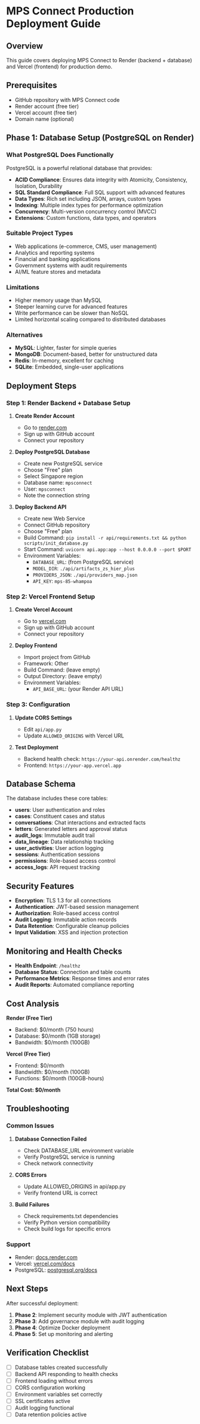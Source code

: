 # MPS Connect Production Deployment Guide

## Overview

This guide covers deploying MPS Connect to Render (backend + database) and Vercel (frontend) for production demo.

## Prerequisites

- GitHub repository with MPS Connect code
- Render account (free tier)
- Vercel account (free tier)
- Domain name (optional)

## Phase 1: Database Setup (PostgreSQL on Render)

### What PostgreSQL Does Functionally

PostgreSQL is a powerful relational database that provides:

- **ACID Compliance**: Ensures data integrity with Atomicity, Consistency, Isolation, Durability
- **SQL Standard Compliance**: Full SQL support with advanced features
- **Data Types**: Rich set including JSON, arrays, custom types
- **Indexing**: Multiple index types for performance optimization
- **Concurrency**: Multi-version concurrency control (MVCC)
- **Extensions**: Custom functions, data types, and operators

### Suitable Project Types

- Web applications (e-commerce, CMS, user management)
- Analytics and reporting systems
- Financial and banking applications
- Government systems with audit requirements
- AI/ML feature stores and metadata

### Limitations

- Higher memory usage than MySQL
- Steeper learning curve for advanced features
- Write performance can be slower than NoSQL
- Limited horizontal scaling compared to distributed databases

### Alternatives

- **MySQL**: Lighter, faster for simple queries
- **MongoDB**: Document-based, better for unstructured data
- **Redis**: In-memory, excellent for caching
- **SQLite**: Embedded, single-user applications

## Deployment Steps

### Step 1: Render Backend + Database Setup

1. **Create Render Account**

   - Go to [render.com](https://render.com)
   - Sign up with GitHub account
   - Connect your repository

2. **Deploy PostgreSQL Database**

   - Create new PostgreSQL service
   - Choose "Free" plan
   - Select Singapore region
   - Database name: `mpsconnect`
   - User: `mpsconnect`
   - Note the connection string

3. **Deploy Backend API**
   - Create new Web Service
   - Connect GitHub repository
   - Choose "Free" plan
   - Build Command: `pip install -r api/requirements.txt && python scripts/init_database.py`
   - Start Command: `uvicorn api.app:app --host 0.0.0.0 --port $PORT`
   - Environment Variables:
     - `DATABASE_URL`: (from PostgreSQL service)
     - `MODEL_DIR`: `./api/artifacts_zs_hier_plus`
     - `PROVIDERS_JSON`: `./api/providers_map.json`
     - `API_KEY`: `mps-85-whampoa`

### Step 2: Vercel Frontend Setup

1. **Create Vercel Account**

   - Go to [vercel.com](https://vercel.com)
   - Sign up with GitHub account
   - Connect your repository

2. **Deploy Frontend**
   - Import project from GitHub
   - Framework: Other
   - Build Command: (leave empty)
   - Output Directory: (leave empty)
   - Environment Variables:
     - `API_BASE_URL`: (your Render API URL)

### Step 3: Configuration

1. **Update CORS Settings**

   - Edit `api/app.py`
   - Update `ALLOWED_ORIGINS` with Vercel URL

2. **Test Deployment**
   - Backend health check: `https://your-api.onrender.com/healthz`
   - Frontend: `https://your-app.vercel.app`

## Database Schema

The database includes these core tables:

- **users**: User authentication and roles
- **cases**: Constituent cases and status
- **conversations**: Chat interactions and extracted facts
- **letters**: Generated letters and approval status
- **audit_logs**: Immutable audit trail
- **data_lineage**: Data relationship tracking
- **user_activities**: User action logging
- **sessions**: Authentication sessions
- **permissions**: Role-based access control
- **access_logs**: API request tracking

## Security Features

- **Encryption**: TLS 1.3 for all connections
- **Authentication**: JWT-based session management
- **Authorization**: Role-based access control
- **Audit Logging**: Immutable action records
- **Data Retention**: Configurable cleanup policies
- **Input Validation**: XSS and injection protection

## Monitoring and Health Checks

- **Health Endpoint**: `/healthz`
- **Database Status**: Connection and table counts
- **Performance Metrics**: Response times and error rates
- **Audit Reports**: Automated compliance reporting

## Cost Analysis

**Render (Free Tier)**

- Backend: $0/month (750 hours)
- Database: $0/month (1GB storage)
- Bandwidth: $0/month (100GB)

**Vercel (Free Tier)**

- Frontend: $0/month
- Bandwidth: $0/month (100GB)
- Functions: $0/month (100GB-hours)

**Total Cost: $0/month**

## Troubleshooting

### Common Issues

1. **Database Connection Failed**

   - Check DATABASE_URL environment variable
   - Verify PostgreSQL service is running
   - Check network connectivity

2. **CORS Errors**

   - Update ALLOWED_ORIGINS in api/app.py
   - Verify frontend URL is correct

3. **Build Failures**
   - Check requirements.txt dependencies
   - Verify Python version compatibility
   - Check build logs for specific errors

### Support

- Render: [docs.render.com](https://docs.render.com)
- Vercel: [vercel.com/docs](https://vercel.com/docs)
- PostgreSQL: [postgresql.org/docs](https://postgresql.org/docs)

## Next Steps

After successful deployment:

1. **Phase 2**: Implement security module with JWT authentication
2. **Phase 3**: Add governance module with audit logging
3. **Phase 4**: Optimize Docker deployment
4. **Phase 5**: Set up monitoring and alerting

## Verification Checklist

- [ ] Database tables created successfully
- [ ] Backend API responding to health checks
- [ ] Frontend loading without errors
- [ ] CORS configuration working
- [ ] Environment variables set correctly
- [ ] SSL certificates active
- [ ] Audit logging functional
- [ ] Data retention policies active
